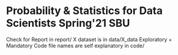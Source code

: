 # Probability & Statistics for Data Scientists Spring'21 SBU
Check for Report in report/
X dataset is in data/X_data
Exploratory + Mandatory Code file names are self explanatory in code/

